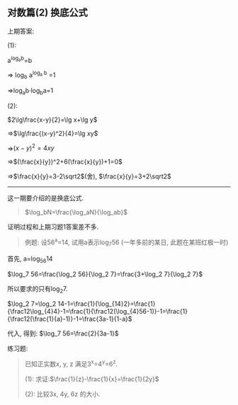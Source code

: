 ## 对数篇(2) 换底公式
<script 
  src="https://cdn.bootcss.com/mathjax/2.7.5/MathJax.js?config=TeX-MML-AM_CHTML"></script>
上期答案:

(1):

a<sup>log<sub>a</sub>b</sup>=b

=> log<sub>b</sub> a<sup>log<sub>a</sub> b</sup> =1

=>log<sub>a</sub>b·log<sub>b</sub>a=1

(2):

$2\lg\frac{x-y}{2}=\lg x+\lg y$

=>$\lg\frac{(x-y)^2}{4}=\lg xy$

=>$(x-y)^2=4xy$

=>$(\frac{x}{y})^2+6(\frac{x}{y})+1=0$

=>$\frac{x}{y}=3-2\sqrt2$(舍), $\frac{x}{y}=3+2\sqrt2$

---

这一期要介绍的是换底公式.

> $\log_bN=\frac{\log_aN}{\log_ab}$

证明过程和上期习题1答案差不多.

> 例题: 设56<sup>a</sup>=14, 试用a表示log<sub>7</sub>56 (一年多前的某日, 此题在某班红极一时)

首先, a=log<sub>56</sub>14

$\log_7 56=\frac{\log_2 56}{\log_2 7}=\frac{3+\log_2 7}{\log_2 7}$

所以要求的只有log<sub>2</sub>7.

$\log_2 7=\log_2 14-1=\frac{1}{\log_{14}2}=\frac{1}{\frac12\log_{4}4}-1=\frac{1}{\frac12(\log_{4}56-1)}-1=\frac{1}{\frac12(\frac{1}{a}-1)}-1=\frac{3a-1}{1-a}$

代入, 得到: $\log_7 56=\frac{2}{3a-1}$

练习题:

> 已知正实数x, y, z 满足3<sup>x</sup>=4<sup>y</sup>=6<sup>z</sup>.
>
> (1): 求证:$\frac{1}{z}-\frac{1}{x}=\frac{1}{2y}$
>
> (2): 比较3x, 4y, 6z 的大小.

